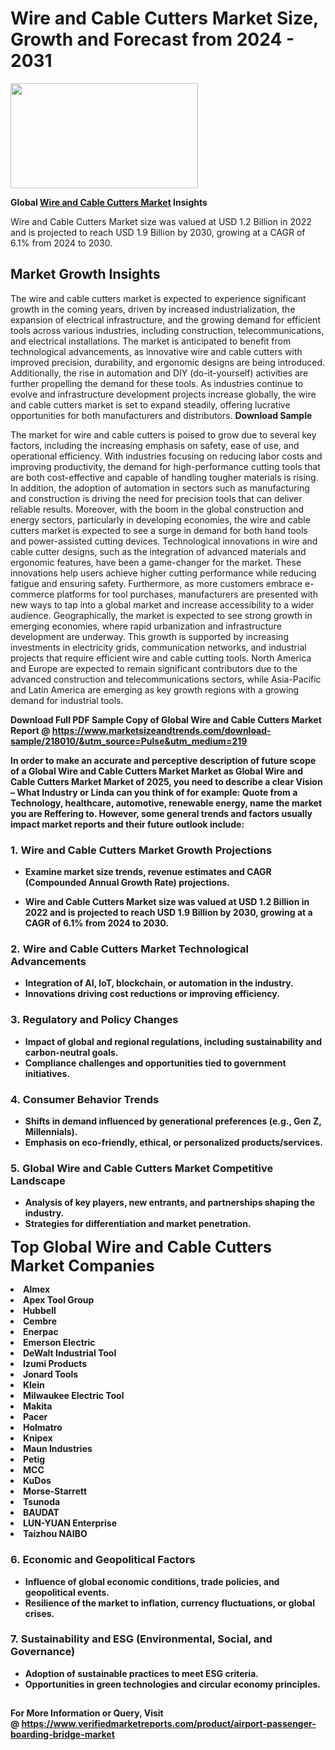 <H1>Wire and Cable Cutters Market Size, Growth and Forecast from 2024 - 2031</H1><img class="aligncenter size-medium wp-image-584254" src="https://thirdeyenews.in/wp-content/uploads/2024/09/Global-Market-Research-300x168.jpeg" alt="" width="300" height="168" /><p><strong>Global&nbsp;<a href="https://www.marketsizeandtrends.com/download-sample/218010/&amp;utm_source=Pulse&amp;utm_medium=219">Wire and Cable Cutters Market</a> Insights</strong></p><p>Wire and Cable Cutters Market size was valued at USD 1.2 Billion in 2022 and is projected to reach USD 1.9 Billion by 2030, growing at a CAGR of 6.1% from 2024 to 2030.</p><p><h2>Market Growth Insights</h2> <p>The wire and cable cutters market is expected to experience significant growth in the coming years, driven by increased industrialization, the expansion of electrical infrastructure, and the growing demand for efficient tools across various industries, including construction, telecommunications, and electrical installations. The market is anticipated to benefit from technological advancements, as innovative wire and cable cutters with improved precision, durability, and ergonomic designs are being introduced. Additionally, the rise in automation and DIY (do-it-yourself) activities are further propelling the demand for these tools. As industries continue to evolve and infrastructure development projects increase globally, the wire and cable cutters market is set to expand steadily, offering lucrative opportunities for both manufacturers and distributors. <strong>Download Sample</strong></p> <p>The market for wire and cable cutters is poised to grow due to several key factors, including the increasing emphasis on safety, ease of use, and operational efficiency. With industries focusing on reducing labor costs and improving productivity, the demand for high-performance cutting tools that are both cost-effective and capable of handling tougher materials is rising. In addition, the adoption of automation in sectors such as manufacturing and construction is driving the need for precision tools that can deliver reliable results. Moreover, with the boom in the global construction and energy sectors, particularly in developing economies, the wire and cable cutters market is expected to see a surge in demand for both hand tools and power-assisted cutting devices. Technological innovations in wire and cable cutter designs, such as the integration of advanced materials and ergonomic features, have been a game-changer for the market. These innovations help users achieve higher cutting performance while reducing fatigue and ensuring safety. Furthermore, as more customers embrace e-commerce platforms for tool purchases, manufacturers are presented with new ways to tap into a global market and increase accessibility to a wider audience. Geographically, the market is expected to see strong growth in emerging economies, where rapid urbanization and infrastructure development are underway. This growth is supported by increasing investments in electricity grids, communication networks, and industrial projects that require efficient wire and cable cutting tools. North America and Europe are expected to remain significant contributors due to the advanced construction and telecommunications sectors, while Asia-Pacific and Latin America are emerging as key growth regions with a growing demand for industrial tools. <strong></p><p><span class=""><strong>Download Full PDF Sample Copy of Global Wire and Cable Cutters Market Report</strong> @ <a href="https://www.marketsizeandtrends.com/download-sample/218010/&amp;utm_source=Pulse&amp;utm_medium=219" target="_blank">https://www.marketsizeandtrends.com/download-sample/218010/&amp;utm_source=Pulse&amp;utm_medium=219</a></span></p><p>In order to make an accurate and perceptive description of future scope of a Global&nbsp;Wire and Cable Cutters Market Market as Global&nbsp;Wire and Cable Cutters Market Market of 2025, you need to describe a clear Vision &ndash; What Industry or Linda can you think of for example: Quote from a Technology, healthcare, automotive, renewable energy, name the market you are Reffering to. However, some general trends and factors usually impact market reports and their future outlook include:</p><h3>1.&nbsp;<strong>Wire and Cable Cutters Market Growth Projections</strong></h3><ul><li>Examine market size trends, revenue estimates and CAGR (Compounded Annual Growth Rate) projections.</li><li><p>Wire and Cable Cutters Market size was valued at USD 1.2 Billion in 2022 and is projected to reach USD 1.9 Billion by 2030, growing at a CAGR of 6.1% from 2024 to 2030.</p></li></ul><h3>2.&nbsp;<strong>Wire and Cable Cutters Market Technological Advancements</strong></h3><ul><li>Integration of AI, IoT, blockchain, or automation in the industry.</li><li>Innovations driving cost reductions or improving efficiency.</li></ul><h3>3.&nbsp;<strong>Regulatory and Policy Changes</strong></h3><ul><li>Impact of global and regional regulations, including sustainability and carbon-neutral goals.</li><li>Compliance challenges and opportunities tied to government initiatives.</li></ul><h3>4.&nbsp;<strong>Consumer Behavior Trends</strong></h3><ul><li>Shifts in demand influenced by generational preferences (e.g., Gen Z, Millennials).</li><li>Emphasis on eco-friendly, ethical, or personalized products/services.</li></ul><h3>5.&nbsp;<strong>Global Wire and Cable Cutters Market Competitive Landscape</strong></h3><ul><li>Analysis of key players, new entrants, and partnerships shaping the industry.</li><li>Strategies for differentiation and market penetration.</li></ul><p data-pm-slice="1 1 []"><span style="color: inherit; font-family: inherit; font-size: 25px;">Top Global Wire and Cable Cutters Market Companies</span></p><div class="" data-test-id=""><p><li>Almex</li><li> Apex Tool Group</li><li> Hubbell</li><li> Cembre</li><li> Enerpac</li><li> Emerson Electric</li><li> DeWalt Industrial Tool</li><li> Izumi Products</li><li> Jonard Tools</li><li> Klein</li><li> Milwaukee Electric Tool</li><li> Makita</li><li> Pacer</li><li> Holmatro</li><li> Knipex</li><li> Maun Industries</li><li> Petig</li><li> MCC</li><li> KuDos</li><li> Morse-Starrett</li><li> Tsunoda</li><li> BAUDAT</li><li> LUN-YUAN Enterprise</li><li> Taizhou NAIBO</li></p></div><h3>6.&nbsp;<strong>Economic and Geopolitical Factors</strong></h3><ul><li>Influence of global economic conditions, trade policies, and geopolitical events.</li><li>Resilience of the market to inflation, currency fluctuations, or global crises.</li></ul><h3>7.&nbsp;<strong>Sustainability and ESG (Environmental, Social, and Governance)</strong></h3><ul><li>Adoption of sustainable practices to meet ESG criteria.</li><li>Opportunities in green technologies and circular economy principles.</li></ul><h2><strong style="font-size: 14px;">For More Information or Query, Visit @&nbsp;</strong><a style="background-color: #ffffff; font-size: 14px;" href="https://www.marketsizeandtrends.com/report/wire-and-cable-cutters-market/" target="_blank">https://www.verifiedmarketreports.com/product/airport-passenger-boarding-bridge-market</a></h2>
